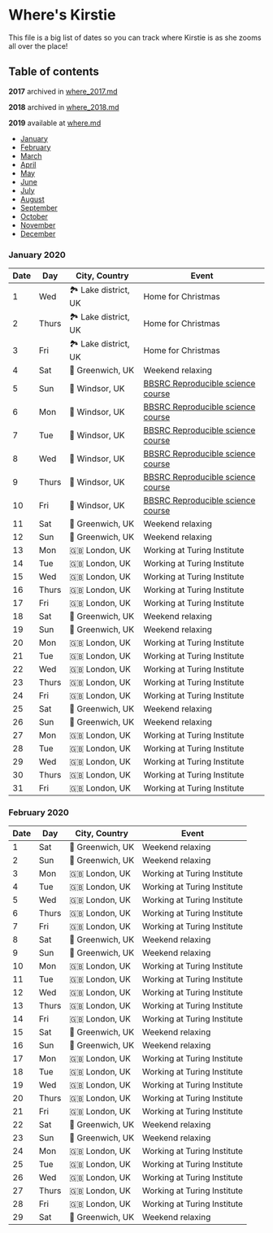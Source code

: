 # Where's Kirstie

This file is a big list of dates so you can track where Kirstie is as she zooms all over the place!

## Table of contents

**2017** archived in [where_2017.md](where_2017.md)

**2018** archived in [where_2018.md](where_2018.md)

**2019** available at [where.md](where.md)

* [January](#january-2020)
* [February](#february-2020)
* [March](#march-2020)
* [April](#april-2020)
* [May](#may-2020)
* [June](#june-2020)
* [July](#july-2020)
* [August](#august-2020)
* [September](#september-2020)
* [October](#october-2020)
* [November](#november-2020)
* [December](#december-2020)


### January 2020

Date | Day   | City, Country                | Event
---- | ----- | ---------------------------- | -----
1    | Wed   | 🏞️ Lake district, UK         | Home for Christmas
2    | Thurs | 🏞️ Lake district, UK         | Home for Christmas
3    | Fri   | 🏞️ Lake district, UK         | Home for Christmas
4    | Sat   | 🐶 Greenwich, UK             | Weekend relaxing
5    | Sun   | 🏰 Windsor, UK               | [BBSRC Reproducible science course](https://osf.io/gupxv)
6    | Mon   | 🏰 Windsor, UK               | [BBSRC Reproducible science course](https://osf.io/gupxv)
7    | Tue   | 🏰 Windsor, UK               | [BBSRC Reproducible science course](https://osf.io/gupxv)
8    | Wed   | 🏰 Windsor, UK               | [BBSRC Reproducible science course](https://osf.io/gupxv)
9    | Thurs | 🏰 Windsor, UK               | [BBSRC Reproducible science course](https://osf.io/gupxv)
10   | Fri   | 🏰 Windsor, UK               | [BBSRC Reproducible science course](https://osf.io/gupxv)
11   | Sat   | 🐶 Greenwich, UK             | Weekend relaxing
12   | Sun   | 🐶 Greenwich, UK             | Weekend relaxing
13   | Mon   | 🇬🇧 London, UK                 | Working at Turing Institute
14   | Tue   | 🇬🇧 London, UK                 | Working at Turing Institute
15   | Wed   | 🇬🇧 London, UK                 | Working at Turing Institute
16   | Thurs | 🇬🇧 London, UK                 | Working at Turing Institute
17   | Fri   | 🇬🇧 London, UK                 | Working at Turing Institute
18   | Sat   | 🐶 Greenwich, UK             | Weekend relaxing
19   | Sun   | 🐶 Greenwich, UK             | Weekend relaxing
20   | Mon   | 🇬🇧 London, UK                 | Working at Turing Institute
21   | Tue   | 🇬🇧 London, UK                 | Working at Turing Institute
22   | Wed   | 🇬🇧 London, UK                 | Working at Turing Institute
23   | Thurs | 🇬🇧 London, UK                 | Working at Turing Institute
24   | Fri   | 🇬🇧 London, UK                 | Working at Turing Institute
25   | Sat   | 🐶 Greenwich, UK             | Weekend relaxing
26   | Sun   | 🐶 Greenwich, UK             | Weekend relaxing
27   | Mon   | 🇬🇧 London, UK                 | Working at Turing Institute
28   | Tue   | 🇬🇧 London, UK                 | Working at Turing Institute
29   | Wed   | 🇬🇧 London, UK                 | Working at Turing Institute
30   | Thurs | 🇬🇧 London, UK                 | Working at Turing Institute
31   | Fri   | 🇬🇧 London, UK                 | Working at Turing Institute

### February 2020

Date | Day   | City, Country                | Event
---- | ----- | ---------------------------- | -----
1    | Sat   | 🐶 Greenwich, UK             | Weekend relaxing
2    | Sun   | 🐶 Greenwich, UK             | Weekend relaxing
3    | Mon   | 🇬🇧 London, UK                 | Working at Turing Institute
4    | Tue   | 🇬🇧 London, UK                 | Working at Turing Institute
5    | Wed   | 🇬🇧 London, UK                 | Working at Turing Institute
6    | Thurs | 🇬🇧 London, UK                 | Working at Turing Institute
7    | Fri   | 🇬🇧 London, UK                 | Working at Turing Institute
8    | Sat   | 🐶 Greenwich, UK             | Weekend relaxing
9    | Sun   | 🐶 Greenwich, UK             | Weekend relaxing
10   | Mon   | 🇬🇧 London, UK                 | Working at Turing Institute
11   | Tue   | 🇬🇧 London, UK                 | Working at Turing Institute
12   | Wed   | 🇬🇧 London, UK                 | Working at Turing Institute
13   | Thurs | 🇬🇧 London, UK                 | Working at Turing Institute
14   | Fri   | 🇬🇧 London, UK                 | Working at Turing Institute
15   | Sat   | 🐶 Greenwich, UK             | Weekend relaxing
16   | Sun   | 🐶 Greenwich, UK             | Weekend relaxing
17   | Mon   | 🇬🇧 London, UK                 | Working at Turing Institute
18   | Tue   | 🇬🇧 London, UK                 | Working at Turing Institute
19   | Wed   | 🇬🇧 London, UK                 | Working at Turing Institute
20   | Thurs | 🇬🇧 London, UK                 | Working at Turing Institute
21   | Fri   | 🇬🇧 London, UK                 | Working at Turing Institute
22   | Sat   | 🐶 Greenwich, UK             | Weekend relaxing
23   | Sun   | 🐶 Greenwich, UK             | Weekend relaxing
24   | Mon   | 🇬🇧 London, UK                 | Working at Turing Institute
25   | Tue   | 🇬🇧 London, UK                 | Working at Turing Institute
26   | Wed   | 🇬🇧 London, UK                 | Working at Turing Institute
27   | Thurs | 🇬🇧 London, UK                 | Working at Turing Institute
28   | Fri   | 🇬🇧 London, UK                 | Working at Turing Institute
29   | Sat   | 🐶 Greenwich, UK             | Weekend relaxing
